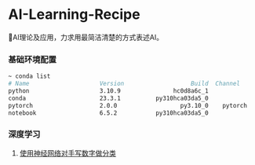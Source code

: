 # AI-Learning-Recipe

🧠AI理论及应用，力求用最简洁清楚的方式表述AI。

### 基础环境配置

```bash
~ conda list
# Name                    Version                   Build  Channel
python                    3.10.9               hc0d8a6c_1
conda                     23.3.1          py310hca03da5_0
pytorch                   2.0.0                  py3.10_0    pytorch
notebook                  6.5.2           py310hca03da5_0
```

### 深度学习

1. [使用神经网络对手写数字做分类](/case/1.handwritten_digit_classification.ipynb)
